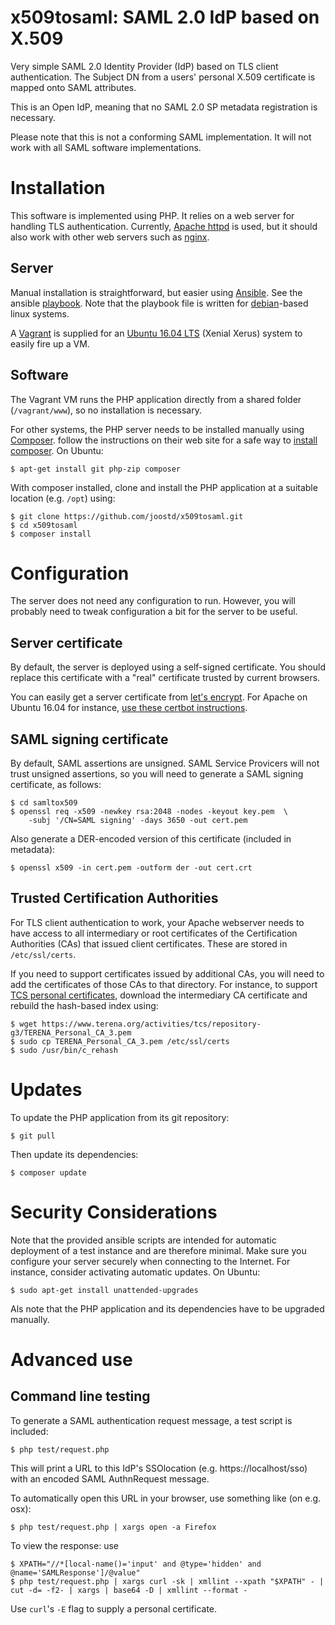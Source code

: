 # x509tosaml: SAML 2.0 IdP based on X.509

Very simple SAML 2.0 Identity Provider (IdP) based on TLS client authentication.  The Subject DN from a users' personal X.509 certificate is mapped onto SAML attributes.

This is an Open IdP, meaning that no SAML 2.0 SP metadata registration is necessary. 

Please note that this is not a conforming SAML implementation. It will not work with all SAML software implementations.


# Installation

This software is implemented using PHP. It relies on a web server for handling TLS authentication. Currently, [Apache httpd](https://httpd.apache.org) is used, but it should also work with other web servers such as [nginx](http://nginx.org).

## Server

Manual installation is straightforward, but easier using [Ansible](https://www.ansible.com). See the ansible [playbook](/ansible/playbook.yml). Note that the playbook file is written for [debian](https://www.debian.org)-based linux systems.

A [Vagrant](https://www.vagrantup.com) is supplied for an [Ubuntu 16.04 LTS](http://releases.ubuntu.com/16.04/) (Xenial Xerus) system to easily fire up a VM.

## Software

The Vagrant VM runs the PHP application directly from a shared folder (`/vagrant/www`), so no installation is necessary.

For other systems, the PHP server needs to be installed manually using [Composer](https://getcomposer.org). follow the instructions on their web site for a safe way to [install composer](https://getcomposer.org/download/). On Ubuntu:

	$ apt-get install git php-zip composer

With composer installed, clone and install the PHP application at a suitable location (e.g. `/opt`) using:

	$ git clone https://github.com/joostd/x509tosaml.git
	$ cd x509tosaml
	$ composer install
	
	
# Configuration

The server does not need any configuration to run. However, you will probably need to tweak configuration a bit for the server to be useful.

## Server certificate

By default, the server is deployed using a self-signed certificate. You should replace this certificate with a "real" certificate trusted by current browsers.

You can easily get a server certificate from [let's encrypt](https://letsencrypt.org). For Apache on Ubuntu 16.04 for instance, [use these certbot instructions](https://certbot.eff.org/#ubuntuxenial-apache).

## SAML signing certificate

By default, SAML assertions are unsigned. SAML Service Provicers will not trust unsigned assertions, so you will need to generate a SAML signing certificate, as follows:

	$ cd samltox509
	$ openssl req -x509 -newkey rsa:2048 -nodes -keyout key.pem  \
		-subj '/CN=SAML signing' -days 3650 -out cert.pem
	
Also generate a DER-encoded version of this certificate (included in metadata):

	$ openssl x509 -in cert.pem -outform der -out cert.crt
	
## Trusted Certification Authorities

For TLS client authentication to work, your Apache webserver needs to have access to all intermediary or root certificates of the Certification Authorities (CAs) that issued client certificates. These are stored in `/etc/ssl/certs`.

If you need to support certificates issued by additional CAs, you will need to add the certificates of those CAs to that directory. For instance, to support [TCS personal certificates](https://www.terena.org/activities/tcs/repository/), download the intermediary CA certificate and rebuild the hash-based index using:

	$ wget https://www.terena.org/activities/tcs/repository-g3/TERENA_Personal_CA_3.pem
	$ sudo cp TERENA_Personal_CA_3.pem /etc/ssl/certs
	$ sudo /usr/bin/c_rehash

# Updates

To update the PHP application from its git repository:

	$ git pull

Then update its dependencies:

	$ composer update
	
# Security Considerations

Note that the provided ansible scripts are intended for automatic deployment of a test instance and are therefore minimal. Make sure you configure your server securely when connecting to the Internet. For instance, consider activating automatic updates. On Ubuntu:

	$ sudo apt-get install unattended-upgrades

Als note that the PHP application and its dependencies have to be upgraded manually.

# Advanced use

## Command line testing

To generate a SAML authentication request message, a test script is included:

	$ php test/request.php
	
This will print a URL to this IdP's SSOlocation (e.g. https://localhost/sso) with an encoded SAML AuthnRequest message.

To automatically open this URL in your browser, use something like (on e.g. osx):

	$ php test/request.php | xargs open -a Firefox

To view the response: use

	$ XPATH="//*[local-name()='input' and @type='hidden' and @name='SAMLResponse']/@value"
	$ php test/request.php | xargs curl -sk | xmllint --xpath "$XPATH" - | cut -d= -f2- | xargs | base64 -D | xmllint --format -

Use `curl`'s `-E` flag to supply a personal certificate.